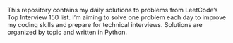 This repository contains my daily solutions to problems from LeetCode’s Top Interview 150 list. I’m aiming to solve one problem each day to improve my coding skills and prepare for technical interviews. Solutions are organized by topic and written in Python.
